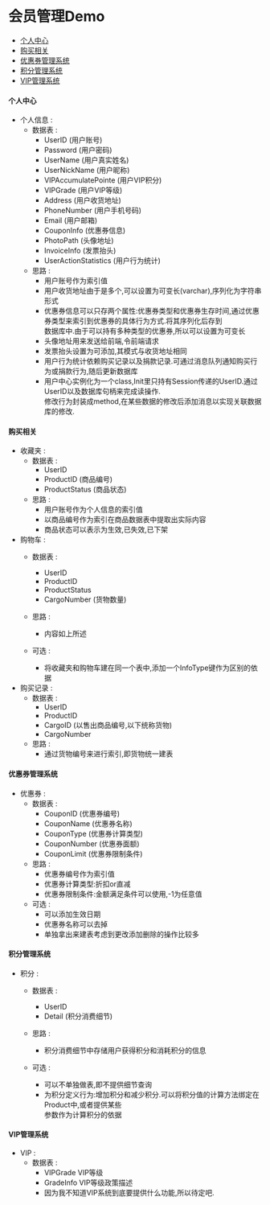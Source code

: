 会员管理Demo
==================
- [个人中心](#1)
- [购买相关](#5)
- [优惠券管理系统](#2)
- [积分管理系统](#3)
- [VIP管理系统](#4)


#### <span id="1">个人中心</span>  
- 个人信息 :
    - 数据表 :
        - UserID                     (用户账号)
        - Password                   (用户密码)
        - UserName                   (用户真实姓名)
        - UserNickName               (用户昵称)
        - VIPAccumulatePointe        (用户VIP积分)
        - VIPGrade                   (用户VIP等级)
        - Address                    (用户收货地址)
        - PhoneNumber                (用户手机号码)
        - Email                      (用户邮箱)
        - CouponInfo                 (优惠券信息)
        - PhotoPath                  (头像地址)
        - InvoiceInfo                (发票抬头)
        - UserActionStatistics       (用户行为统计)
    - 思路 :
        - 用户账号作为索引值
        - 用户收货地址由于是多个,可以设置为可变长(varchar),序列化为字符串形式
        - 优惠券信息可以只存两个属性:优惠券类型和优惠券生存时间,通过优惠券类型来索引到优惠券的具体行为方式.将其序列化后存到  
          数据库中.由于可以持有多种类型的优惠券,所以可以设置为可变长
        - 头像地址用来发送给前端,令前端请求
        - 发票抬头设置为可添加,其模式与收货地址相同
        - 用户行为统计依赖购买记录以及捐款记录.可通过消息队列通知购买行为或捐款行为,随后更新数据库
        - 用户中心实例化为一个class,Init里只持有Session传递的UserID.通过UserID以及数据库句柄来完成读操作.  
          修改行为封装成method,在某些数据的修改后添加消息以实现关联数据库的修改.

#### <span id="5">购买相关</span>
- 收藏夹 :
    - 数据表 :
        - UserID    
        - ProductID                  (商品编号)
        - ProductStatus              (商品状态)
    - 思路 :
        - 用户账号作为个人信息的索引值
        - 以商品编号作为索引在商品数据表中提取出实际内容
        - 商品状态可以表示为生效,已失效,已下架
- 购物车 :
    - 数据表 :
        - UserID    
        - ProductID
        - ProductStatus
        - CargoNumber                (货物数量)

    - 思路 :
        - 内容如上所述
    - 可选 :
        - 将收藏夹和购物车建在同一个表中,添加一个InfoType键作为区别的依据
- 购买记录 :
    - 数据表 :
        - UserID
        - ProductID
        - CargoID                   (以售出商品编号,以下统称货物)
        - CargoNumber
    - 思路 :
        - 通过货物编号来进行索引,即货物统一建表

#### <span id="2">优惠券管理系统</span>
- 优惠券 :
    - 数据表 :
        - CouponID                   (优惠券编号)
        - CouponName                 (优惠券名称)
        - CouponType                 (优惠券计算类型)
        - CouponNumber               (优惠券面额)
        - CouponLimit                (优惠券限制条件)
    - 思路 :
        - 优惠券编号作为索引值
        - 优惠券计算类型:折扣or直减
        - 优惠券限制条件:金额满足条件可以使用,-1为任意值
    - 可选 :
        - 可以添加生效日期
        - 优惠券名称可以去掉
        - 单独拿出来建表考虑到更改添加删除的操作比较多

#### <span id="3">积分管理系统</span>
- 积分 :
    - 数据表 :
        - UserID
        - Detail                     (积分消费细节)

    - 思路 :
        - 积分消费细节中存储用户获得积分和消耗积分的信息
    - 可选 :
        - 可以不单独做表,即不提供细节查询
        - 为积分定义行为:增加积分和减少积分.可以将积分值的计算方法绑定在Product中,或者提供某些  
          参数作为计算积分的依据

#### <span id="4">VIP管理系统</span>
- VIP :
    - 数据表 :
        - VIPGrade                  VIP等级
        - GradeInfo                 VIP等级政策描述
        - 因为我不知道VIP系统到底要提供什么功能,所以待定吧.
